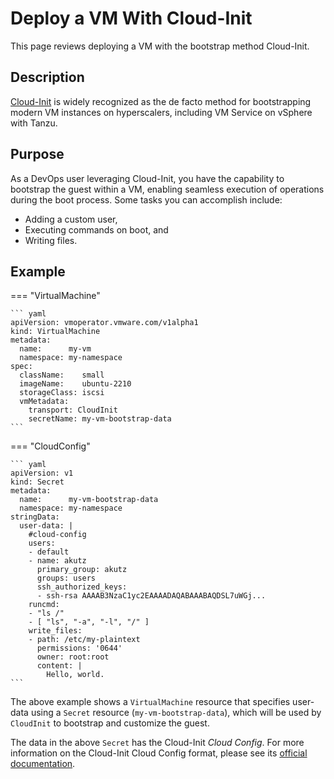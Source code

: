 # Deploy a VM With Cloud-Init

This page reviews deploying a VM with the bootstrap method Cloud-Init.

## Description

[Cloud-Init](https://cloudinit.readthedocs.io/en/latest/) is widely recognized as the de facto method for bootstrapping modern VM instances on hyperscalers, including VM Service on vSphere with Tanzu.

## Purpose
As a DevOps user leveraging Cloud-Init, you have the capability to bootstrap the guest within a VM, enabling seamless execution of operations during the boot process. Some tasks you can accomplish include:

* Adding a custom user,
* Executing commands on boot, and
* Writing files.


## Example
=== "VirtualMachine"

    ``` yaml
    apiVersion: vmoperator.vmware.com/v1alpha1
    kind: VirtualMachine
    metadata:
      name:      my-vm
      namespace: my-namespace
    spec:
      className:    small
      imageName:    ubuntu-2210
      storageClass: iscsi
      vmMetadata:
        transport: CloudInit
        secretName: my-vm-bootstrap-data
    ```

=== "CloudConfig"

    ``` yaml
    apiVersion: v1
    kind: Secret
    metadata:
      name:      my-vm-bootstrap-data
      namespace: my-namespace
    stringData:
      user-data: |
        #cloud-config
        users:
        - default
        - name: akutz
          primary_group: akutz
          groups: users
          ssh_authorized_keys:
          - ssh-rsa AAAAB3NzaC1yc2EAAAADAQABAAABAQDSL7uWGj...
        runcmd:
        - "ls /"
        - [ "ls", "-a", "-l", "/" ]
        write_files:
        - path: /etc/my-plaintext
          permissions: '0644'
          owner: root:root
          content: |
            Hello, world.
    ```

The above example shows a `VirtualMachine` resource that specifies user-data using a `Secret` resource (`my-vm-bootstrap-data`), which will be used by `CloudInit` to bootstrap and customize the guest.

The data in the above `Secret` has the Cloud-Init _Cloud Config_. For more information on the Cloud-Init Cloud Config format, please see its [official documentation](https://cloudinit.readthedocs.io/en/latest/reference/examples.html).
